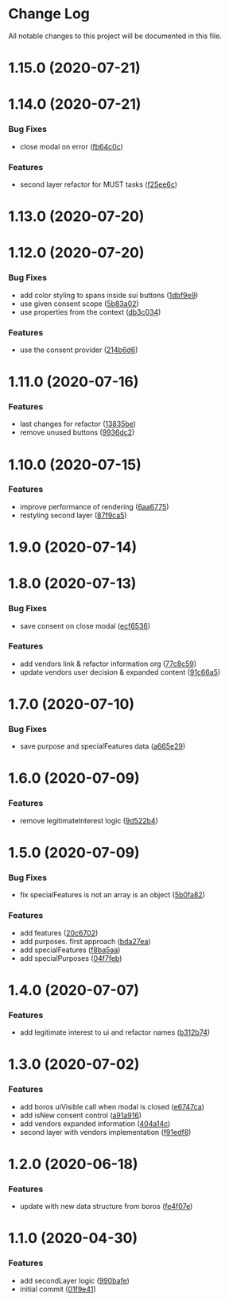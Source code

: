 # Change Log

All notable changes to this project will be documented in this file.

# 1.15.0 (2020-07-21)



# 1.14.0 (2020-07-21)


### Bug Fixes

* close modal on error ([fb64c0c](https://github.com/SUI-Components/schibsted-spain-components/commit/fb64c0c7d60623fa244430f9ff50d61716579507))


### Features

* second layer refactor for MUST tasks ([f25ee6c](https://github.com/SUI-Components/schibsted-spain-components/commit/f25ee6c7037f44a5e4febc557a675b42567c3bed))



# 1.13.0 (2020-07-20)



# 1.12.0 (2020-07-20)


### Bug Fixes

* add color styling to spans inside sui buttons ([1dbf9e9](https://github.com/SUI-Components/schibsted-spain-components/commit/1dbf9e9b40bbe978c5e20e6ce4b489cec4dabc7a))
* use given consent scope ([5b83a02](https://github.com/SUI-Components/schibsted-spain-components/commit/5b83a02b9315391dc0f2d44f994369df9eb38262))
* use properties from the context ([db3c034](https://github.com/SUI-Components/schibsted-spain-components/commit/db3c034a60153d3a77e7c7066bd7d35328e94dfe))


### Features

* use the consent provider ([214b6d6](https://github.com/SUI-Components/schibsted-spain-components/commit/214b6d6aeaca7aeebb90002828dd95672d1819e0))



# 1.11.0 (2020-07-16)


### Features

* last changes for refactor ([13835be](https://github.com/SUI-Components/schibsted-spain-components/commit/13835bee3649d13e4f10c3a7ffe97e138c193715))
* remove unused buttons ([9936dc2](https://github.com/SUI-Components/schibsted-spain-components/commit/9936dc2f002b134a80a8daf337da28ba5f495bb7))



# 1.10.0 (2020-07-15)


### Features

* improve performance of rendering ([6aa6775](https://github.com/SUI-Components/schibsted-spain-components/commit/6aa6775bf59aec3fcfe371d7cc86ef1c075198fe))
* restyling second layer ([87f9ca5](https://github.com/SUI-Components/schibsted-spain-components/commit/87f9ca5841df512d20d44f364b97f004369e531f))



# 1.9.0 (2020-07-14)



# 1.8.0 (2020-07-13)


### Bug Fixes

* save consent on close modal ([ecf6536](https://github.com/SUI-Components/schibsted-spain-components/commit/ecf6536dbd81ad3105482fd9d1754d9cc57ea7a8))


### Features

* add vendors link & refactor information org ([77c8c59](https://github.com/SUI-Components/schibsted-spain-components/commit/77c8c597c06981b87ac1009f146335735f931a93))
* update vendors user decision & expanded content ([91c66a5](https://github.com/SUI-Components/schibsted-spain-components/commit/91c66a5ed485544ada7ec1f3a68c76277bc5cf62))



# 1.7.0 (2020-07-10)


### Bug Fixes

* save purpose and specialFeatures data ([a665e29](https://github.com/SUI-Components/schibsted-spain-components/commit/a665e29d4488e41662790dcf8fd9257c815e2add))



# 1.6.0 (2020-07-09)


### Features

* remove legitimateInterest logic ([9d522b4](https://github.com/SUI-Components/schibsted-spain-components/commit/9d522b46e5e919d83a0f0b18d5760dd1faa4d04f))



# 1.5.0 (2020-07-09)


### Bug Fixes

* fix specialFeatures is not an array is an object ([5b0fa82](https://github.com/SUI-Components/schibsted-spain-components/commit/5b0fa82fc305a4ed0c341fbd85e7b311380495bf))


### Features

* add features ([20c6702](https://github.com/SUI-Components/schibsted-spain-components/commit/20c6702caba3e84c8aa9aea84d8e09d8ed13db88))
* add purposes. first approach ([bda27ea](https://github.com/SUI-Components/schibsted-spain-components/commit/bda27ea1d98adbe284504d5246d5bc3284c198c9))
* add specialFeatures ([f8ba5aa](https://github.com/SUI-Components/schibsted-spain-components/commit/f8ba5aa3ef5a6e14344443670fc16c215d68622b))
* add specialPurposes ([04f7feb](https://github.com/SUI-Components/schibsted-spain-components/commit/04f7febc987eb9b57eaa4fc1586b232117109d42))



# 1.4.0 (2020-07-07)


### Features

* add legitimate interest to ui and refactor names ([b312b74](https://github.com/SUI-Components/schibsted-spain-components/commit/b312b741020f5c89a03ba3f13da7ccfcac1f0ea2))



# 1.3.0 (2020-07-02)


### Features

* add boros uiVisible call when modal is closed ([e6747ca](https://github.com/SUI-Components/schibsted-spain-components/commit/e6747cae33273c312f2f9575ed8eecbc6e8939fd))
* add isNew consent control ([a91a916](https://github.com/SUI-Components/schibsted-spain-components/commit/a91a916828a4bb4fd04a313f1c2249e92ae6166f))
* add vendors expanded information ([404a14c](https://github.com/SUI-Components/schibsted-spain-components/commit/404a14c30836ec69a10e2a9702d0693dad2b147d))
* second layer with vendors implementation ([f91edf8](https://github.com/SUI-Components/schibsted-spain-components/commit/f91edf8d4db113b1658048df590ed422194c92ef))



# 1.2.0 (2020-06-18)


### Features

* update with new data structure from boros ([fe4f07e](https://github.com/SUI-Components/schibsted-spain-components/commit/fe4f07e59045f6fc934cc26782dac231f0b55092))



# 1.1.0 (2020-04-30)


### Features

* add secondLayer logic ([990bafe](https://github.com/SUI-Components/schibsted-spain-components/commit/990bafef960d8250d0176bd1b66db14fc19f373f))
* initial commit ([01f9e41](https://github.com/SUI-Components/schibsted-spain-components/commit/01f9e41c15313d703724bdcc6c383388cabc6d5c))



